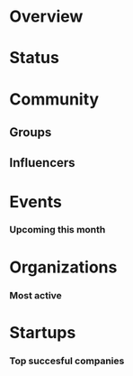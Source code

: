 <!-- SUBTITLE: ECOSYSTEM -->




<div class=CityPageSpecific>

# Overview
<div class=overview>

</div>

# Status
<div class=status>

</div>

</div>

# Community

## Groups
<div class=groups>

</div>

## Influencers
<div class=influencers>

</div>

# Events
### Upcoming this month
<div class=events>

</div>

# Organizations
### Most active
<div class=organizations>

</div>

# Startups
### Top succesful companies
<div class=startups>


</div>




